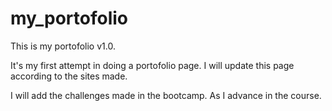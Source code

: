 # my_portofolio

This is my portofolio v1.0.

It's my first attempt in doing a portofolio page. I will update this page according to the sites made. 

I will add the challenges made in the bootcamp. As I advance in the course. 